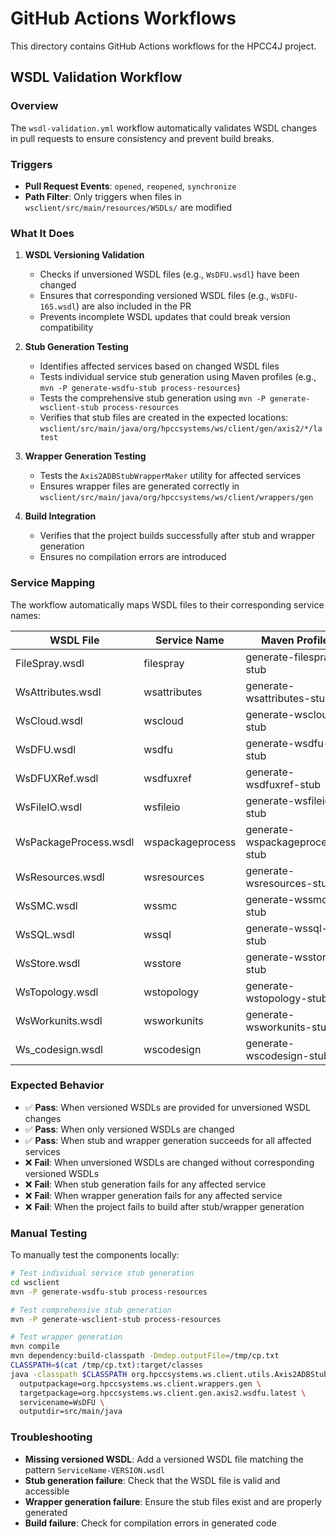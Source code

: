 # GitHub Actions Workflows

This directory contains GitHub Actions workflows for the HPCC4J project.

## WSDL Validation Workflow

### Overview
The `wsdl-validation.yml` workflow automatically validates WSDL changes in pull requests to ensure consistency and prevent build breaks.

### Triggers
- **Pull Request Events**: `opened`, `reopened`, `synchronize`
- **Path Filter**: Only triggers when files in `wsclient/src/main/resources/WSDLs/` are modified

### What It Does

1. **WSDL Versioning Validation**
   - Checks if unversioned WSDL files (e.g., `WsDFU.wsdl`) have been changed
   - Ensures that corresponding versioned WSDL files (e.g., `WsDFU-165.wsdl`) are also included in the PR
   - Prevents incomplete WSDL updates that could break version compatibility

2. **Stub Generation Testing**
   - Identifies affected services based on changed WSDL files
   - Tests individual service stub generation using Maven profiles (e.g., `mvn -P generate-wsdfu-stub process-resources`)
   - Tests the comprehensive stub generation using `mvn -P generate-wsclient-stub process-resources`
   - Verifies that stub files are created in the expected locations: `wsclient/src/main/java/org/hpccsystems/ws/client/gen/axis2/*/latest`

3. **Wrapper Generation Testing**
   - Tests the `Axis2ADBStubWrapperMaker` utility for affected services
   - Ensures wrapper files are generated correctly in `wsclient/src/main/java/org/hpccsystems/ws/client/wrappers/gen`

4. **Build Integration**
   - Verifies that the project builds successfully after stub and wrapper generation
   - Ensures no compilation errors are introduced

### Service Mapping
The workflow automatically maps WSDL files to their corresponding service names:

| WSDL File | Service Name | Maven Profile |
|-----------|--------------|---------------|
| FileSpray.wsdl | filespray | generate-filespray-stub |
| WsAttributes.wsdl | wsattributes | generate-wsattributes-stub |
| WsCloud.wsdl | wscloud | generate-wscloud-stub |
| WsDFU.wsdl | wsdfu | generate-wsdfu-stub |
| WsDFUXRef.wsdl | wsdfuxref | generate-wsdfuxref-stub |
| WsFileIO.wsdl | wsfileio | generate-wsfileio-stub |
| WsPackageProcess.wsdl | wspackageprocess | generate-wspackageprocess-stub |
| WsResources.wsdl | wsresources | generate-wsresources-stub |
| WsSMC.wsdl | wssmc | generate-wssmc-stub |
| WsSQL.wsdl | wssql | generate-wssql-stub |
| WsStore.wsdl | wsstore | generate-wsstore-stub |
| WsTopology.wsdl | wstopology | generate-wstopology-stub |
| WsWorkunits.wsdl | wsworkunits | generate-wsworkunits-stub |
| Ws_codesign.wsdl | wscodesign | generate-wscodesign-stub |

### Expected Behavior
- ✅ **Pass**: When versioned WSDLs are provided for unversioned WSDL changes
- ✅ **Pass**: When only versioned WSDLs are changed
- ✅ **Pass**: When stub and wrapper generation succeeds for all affected services
- ❌ **Fail**: When unversioned WSDLs are changed without corresponding versioned WSDLs
- ❌ **Fail**: When stub generation fails for any affected service
- ❌ **Fail**: When wrapper generation fails for any affected service
- ❌ **Fail**: When the project fails to build after stub/wrapper generation

### Manual Testing
To manually test the components locally:

```bash
# Test individual service stub generation
cd wsclient
mvn -P generate-wsdfu-stub process-resources

# Test comprehensive stub generation
mvn -P generate-wsclient-stub process-resources

# Test wrapper generation
mvn compile
mvn dependency:build-classpath -Dmdep.outputFile=/tmp/cp.txt
CLASSPATH=$(cat /tmp/cp.txt):target/classes
java -classpath $CLASSPATH org.hpccsystems.ws.client.utils.Axis2ADBStubWrapperMaker \
  outputpackage=org.hpccsystems.ws.client.wrappers.gen \
  targetpackage=org.hpccsystems.ws.client.gen.axis2.wsdfu.latest \
  servicename=WsDFU \
  outputdir=src/main/java
```

### Troubleshooting
- **Missing versioned WSDL**: Add a versioned WSDL file matching the pattern `ServiceName-VERSION.wsdl`
- **Stub generation failure**: Check that the WSDL file is valid and accessible
- **Wrapper generation failure**: Ensure the stub files exist and are properly generated
- **Build failure**: Check for compilation errors in generated code